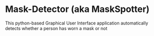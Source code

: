 # Mask-Detector (aka MaskSpotter)
This python-based Graphical User Interface application automatically detects whether a person has worn a mask or not
